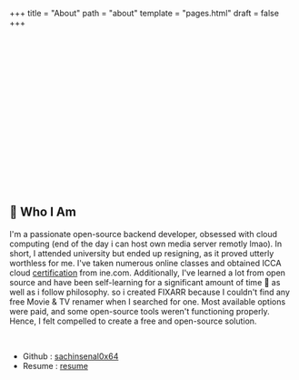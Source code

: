 +++
title = "About"
path = "about"
template = "pages.html"
draft = false
+++
<br>
<div align="center">
<a href="https://en.wikipedia.org/wiki/Diogenes" target="_blank" aria-label="Minimalism"><img src="https://sachinsenal0x64.github.io/picx-images-hosting/1701343027123.34vfgcv5fmrk.webp" alt="Diogenes livin in a barrel" width="480" height="252" style="visibility: hidden;" onload="this.style.visibility = 'visible';"/></a> 
</div>
<br>

## 👤 Who I Am

I'm a passionate open-source backend developer, obsessed with cloud computing (end of the day i can host own media server remotly lmao). In short, I attended university but ended up resigning, as it proved utterly worthless for me. I've taken numerous online classes and obtained ICCA cloud [certification](https://certs.ine.com/7bb6bdb9-d509-4ab9-a46a-0143271d89b6) from ine.com. Additionally, I've learned a lot from open source and have been self-learning for a significant amount of time 📖 as well as i follow philosophy. so i created FIXARR because I couldn't find any free Movie & TV renamer when I searched for one. Most available options were paid, and some open-source tools weren't functioning properly. Hence, I felt compelled to create a free and open-source solution.

<br>

- Github : [sachinsenal0x64](https://github.com/sachinsenal0x64)
- Resume : [resume](https://index.401658.xyz/Sachin-Senal-Resume-V3.pdf)
